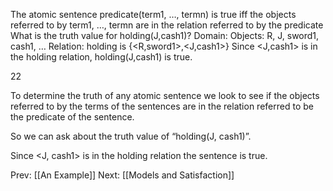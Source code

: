 ﻿The atomic sentence predicate(term1, …, termn) is true iff the objects referred to by term1, …, termn are in the relation referred to by the predicate
What is the truth value for holding(J,cash1)?
Domain: 
Objects: R, J, sword1, cash1, …
Relation: holding is {<R,sword1>,<J,cash1>}
Since <J,cash1> is in the holding relation, holding(J,cash1) is true.

22

To determine the truth of any atomic sentence we look to see if the objects referred to by the terms of the sentences are in the relation referred to be the predicate of the sentence.

So we can ask about the truth value of “holding(J, cash1)”.

Since <J, cash1> is in the holding relation the sentence is true.


Prev: [[An Example]]
Next: [[Models and Satisfaction]]
